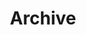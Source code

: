 ---
title: Archive
tags: ["archive", "storage", "save", "record", "collection", "repository"]
icon: archive
svg: '<svg xmlns="http://www.w3.org/2000/svg" width="24" height="24" fill="none" viewBox="0 0 24 24" stroke-width="1.5" stroke-linecap="round" stroke-linejoin="round" stroke="currentColor"><path d="M19.5 8v11.4c0 .56 0 .84-.109 1.054a1 1 0 0 1-.437.437C18.74 21 18.46 21 17.9 21H6.1c-.56 0-.84 0-1.054-.109a1 1 0 0 1-.437-.437C4.5 20.24 4.5 19.96 4.5 19.4V8m14.9-5H4.6c-.56 0-.84 0-1.054.109a1 1 0 0 0-.437.437C3 3.76 3 4.04 3 4.6v1.8c0 .56 0 .84.109 1.054a1 1 0 0 0 .437.437C3.76 8 4.04 8 4.6 8h14.8c.56 0 .84 0 1.054-.109a1 1 0 0 0 .437-.437C21 7.24 21 6.96 21 6.4V4.6c0-.56 0-.84-.109-1.054a1 1 0 0 0-.437-.437C20.24 3 19.96 3 19.4 3Zm-8.9 8h3"/></svg>'
---